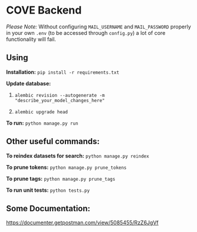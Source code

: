 # COVE Backend

*Please Note:* Without configuring `MAIL_USERNAME` and `MAIL_PASSWORD` properly in your own `.env` (to be accessed through `config.py`) a lot of core functionality will fail.

## Using
**Installation:** `pip install -r requirements.txt`

**Update database:**

1. `alembic revision --autogenerate -m "describe_your_model_changes_here"`

2. `alembic upgrade head`


**To run:** `python manage.py run`


## Other useful commands:

**To reindex datasets for search:** `python manage.py reindex`

**To prune tokens:** `python manage.py prune_tokens`

**To prune tags:** `python manage.py prune_tags`

**To run unit tests:** `python tests.py`


## Some Documentation:
https://documenter.getpostman.com/view/5085455/RzZ6JgVf
